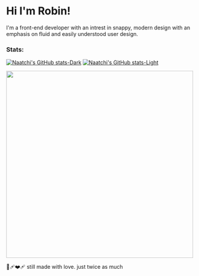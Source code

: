 
# Hi I'm Robin!

I'm a front-end developer with an intrest in snappy, modern design with an emphasis on fluid and easily understood user design.

### Stats:
[![Naatchi's GitHub stats-Dark](https://github-readme-stats.vercel.app/api?username=Naatchi&show_icons=true&theme=dark#gh-dark-mode-only)](https://github.com/anuraghazra/github-readme-stats#gh-dark-mode-only)
[![Naatchi's GitHub stats-Light](https://github-readme-stats.vercel.app/api?username=Naatchi&show_icons=true&theme=default#gh-light-mode-only)](https://github.com/anuraghazra/github-readme-stats#gh-light-mode-only)

<img src="https://wakatime.com/share/@Naatchi/831d26b2-0a83-41b5-b939-148e1e1d0244.svg" style="height: 500px"></img>

💙🩹❤️‍🩹 still made with love. just twice as much
